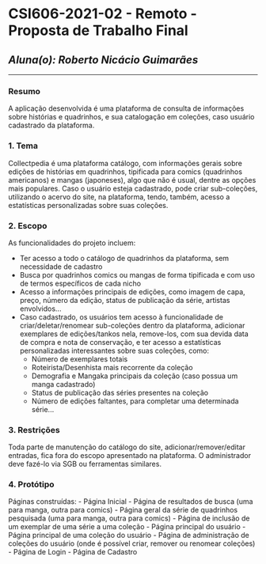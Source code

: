 # **CSI606-2021-02 - Remoto - Proposta de Trabalho Final**

## *Aluna(o): Roberto Nicácio Guimarães*

--------------

<!-- Descrever um resumo sobre o trabalho. -->

### Resumo

  A aplicação desenvolvida é uma plataforma de consulta de informações sobre histórias e quadrinhos, e sua catalogação em coleções, caso usuário cadastrado da plataforma.

<!-- Apresentar o tema. -->
### 1. Tema

  Collectpedia é uma plataforma catálogo, com informações gerais sobre edições de histórias em quadrinhos, tipificada para comics (quadrinhos americanos) e mangas (japoneses), algo que não é usual, dentre as opções mais populares. Caso o usuário esteja cadastrado, pode criar sub-coleções, utilizando o acervo do site, na plataforma, tendo, também, acesso a estatísticas personalizadas sobre suas coleções.

<!-- Descrever e limitar o escopo da aplicação. -->
### 2. Escopo

  As funcionalidades do projeto incluem:
  - Ter acesso a todo o catálogo de quadrinhos da plataforma, sem necessidade de cadastro
  - Busca por quadrinhos comics ou mangas de forma tipificada e com uso de termos específicos de cada nicho
  - Acesso a informações principais de edições, como imagem de capa, preço, número da edição, status de publicação da série, artistas envolvidos...
  - Caso cadastrado, os usuários tem acesso à funcionalidade de criar/deletar/renomear sub-coleções dentro da plataforma, adicionar exemplares de edições/tankos nela, remove-los, com sua devida data de compra e nota de conservação, e ter acesso a estatísticas personalizadas interessantes sobre suas coleções, como: 
    - Número de exemplares totais
    - Roteirista/Desenhista mais recorrente da coleção
    - Demografia e Mangaka principais da coleção (caso possua um manga cadastrado)
    - Status de publicação das séries presentes na coleção
    - Número de edições faltantes, para completar uma determinada série...

<!-- Apresentar restrições de funcionalidades e de escopo. -->
### 3. Restrições

  Toda parte de manutenção do catálogo do site, adicionar/remover/editar entradas, fica fora do escopo apresentado na plataforma. O administrador deve fazé-lo via SGB ou ferramentas similares.

<!-- Construir alguns protótipos para a aplicação, disponibilizá-los no Github e descrever o que foi considerado. //-->
### 4. Protótipo

  Páginas construídas:
    - Página Inicial
    - Página de resultados de busca (uma para manga, outra para comics)
    - Página geral da série de quadrinhos pesquisada (uma para manga, outra para comics)
    - Página de inclusão de um exemplar de uma série a uma coleção
    - Página principal do usuário
    - Página principal de uma coleção do usuário
    - Página de administração de coleções do usuário (onde é possível criar, remover ou renomear coleções)
    - Página de Login
    - Página de Cadastro

